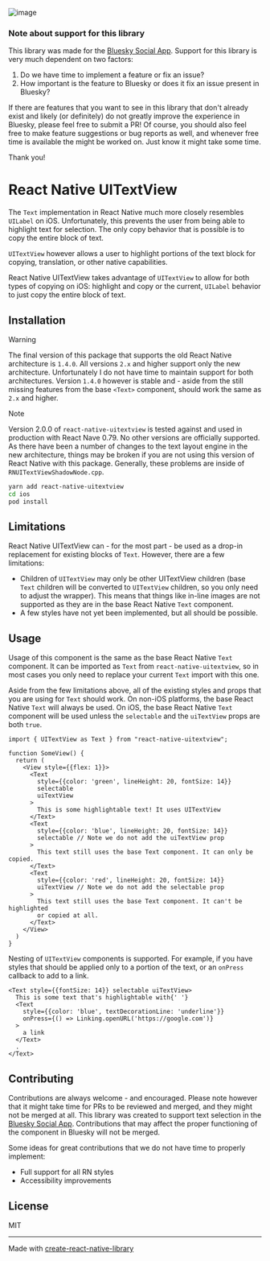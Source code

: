 ![image](https://haileyok.com/content/images/size/w1920/2024/01/IMG_4730.jpeg)

### Note about support for this library
This library was made for the
[Bluesky Social App](https://github.com/bluesky-social/social-app). Support for this library
is very much dependent on two factors:

1. Do we have time to implement a feature or fix an issue?
2. How important is the feature to Bluesky or does it fix an issue present in Bluesky?

If there are features that you want to see in this library that don't already exist and
likely (or definitely) do not greatly improve the experience in Bluesky, please feel free
to submit a PR! Of course, you should also feel free to make feature suggestions or
bug reports as well, and whenever free time is available the might be worked on. Just know
it might take some time.

Thank you!

# React Native UITextView

The `Text` implementation in React Native much more closely resembles `UILabel` on iOS. Unfortunately, this prevents
the user from being able to highlight text for selection. The only copy behavior that is possible is to copy the
entire block of text.

`UITextView` however allows a user to highlight portions of the text block for copying,
translation, or other native capabilities.

React Native UITextView takes advantage of `UITextView` to allow for both types of copying
on iOS: highlight and copy or the current, `UILabel` behavior to just copy the entire
block of text.

## Installation

> [!WARNING]
> The final version of this package that supports the old React Native architecture is `1.4.0`. All versions `2.x` and
> higher support only the new architecture. Unfortunately I do not have time to maintain support for both architectures.
> Version `1.4.0` however is stable and - aside from the still missing features from the base `<Text>` component, should
> work the same as `2.x` and higher.

> [!NOTE]
> Version 2.0.0 of `react-native-uitextview` is tested against and used in production with React Nave 0.79. No other versions
> are officially supported. As there have been a number of changes to the text layout engine in the new architecture, things
> may be broken if you are not using this version of React Native with this package. Generally, these problems are inside of
> `RNUITextViewShadowNode.cpp`.

```sh
yarn add react-native-uitextview
cd ios
pod install
```

## Limitations

React Native UITextView can - for the most part - be used as a drop-in replacement
for existing blocks of `Text`. However, there are a few limitations:

- Children of `UITextView` may only be other UITextView children (base `Text` children
will be converted to `UITextView` children, so you only need to adjust the wrapper).
This means that things like in-line images are not supported as they are in the base
React Native `Text` component.
- A few styles have not yet been implemented, but all should be possible.

## Usage

Usage of this component is the same as the base React Native `Text` component. It
can be imported as `Text` from `react-native-uitextview`, so in most cases you only
need to replace your current `Text` import with this one.

Aside from the few limitations above, all of the existing styles and props that you
are using for `Text` should work. On non-iOS platforms, the base React Native `Text`
will always be used. On iOS, the base React Native `Text` component will be used
unless the `selectable` and the `uiTextView` props are both `true`.

```tsx
import { UITextView as Text } from "react-native-uitextview";

function SomeView() {
  return (
    <View style={{flex: 1}}>
      <Text
        style={{color: 'green', lineHeight: 20, fontSize: 14}}
        selectable
        uiTextView
      >
        This is some highlightable text! It uses UITextView
      </Text>
      <Text
        style={{color: 'blue', lineHeight: 20, fontSize: 14}}
        selectable // Note we do not add the uiTextView prop
      >
        This text still uses the base Text component. It can only be copied.
      </Text>
      <Text
        style={{color: 'red', lineHeight: 20, fontSize: 14}}
        uiTextView // Note we do not add the selectable prop
      >
        This text still uses the base Text component. It can't be highlighted
        or copied at all.
      </Text>
    </View>
  )
}
```

Nesting of `UITextView` components is supported. For example, if you have styles
that should be applied only to a portion of the text, or an `onPress` callback to
add to a link.

```tsx
<Text style={{fontSize: 14}} selectable uiTextView>
  This is some text that's highlightable with{' '}
  <Text
    style={{color: 'blue', textDecorationLine: 'underline'}}
    onPress={() => Linking.openURL('https://google.com')}
  >
    a link
  </Text>
  .
</Text>
```

## Contributing

Contributions are always welcome - and encouraged. Please note however that it might take
time for PRs to be reviewed and merged, and they might not be merged at all. This library
was created to support text selection in the
[Bluesky Social App](https://github.com/bluesky-social/social-app). Contributions that may
affect the proper functioning of the component in Bluesky will not be merged.

Some ideas for great contributions that we do not have time to properly implement:

- Full support for all RN styles
- Accessibility improvements

## License

MIT

---

Made with [create-react-native-library](https://github.com/callstack/react-native-builder-bob)
